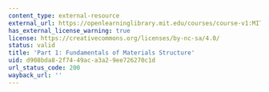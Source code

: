 ```yaml
---
content_type: external-resource
external_url: https://openlearninglibrary.mit.edu/courses/course-v1:MITx+3.012S.1x+1T2019/about
has_external_license_warning: true
license: https://creativecommons.org/licenses/by-nc-sa/4.0/
status: valid
title: 'Part 1: Fundamentals of Materials Structure'
uid: d908bda8-2f74-49ac-a3a2-9ee726270c1d
url_status_code: 200
wayback_url: ''
---
```

